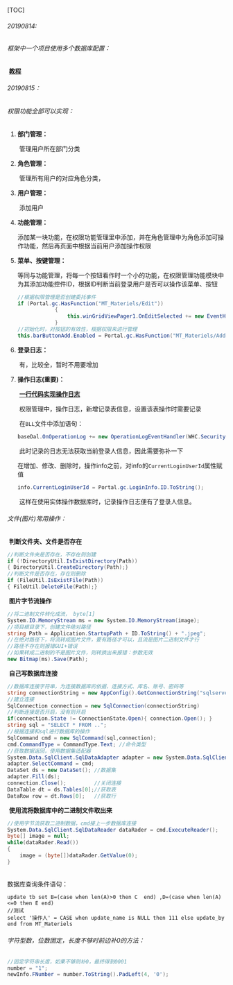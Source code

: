[TOC]

###### 20190814:

###### 框架中一个项目使用多个数据库配置：

​	**[教程](https://www.cnblogs.com/wuhuacong/p/3783294.html)**

###### 20190815：

###### 权限功能全部可以实现：

1. **部门管理：**

   ​	管理用户所在部门分类

2. **角色管理：**

   ​	管理所有用户的对应角色分类，

3. **用户管理：**

   ​	添加用户

4. **功能管理：**

   ​	添加某一块功能，在权限功能管理里中添加，并在角色管理中为角色添加可操作功能，然后再页面中根据当前用户添加操作权限

5. **菜单、按键管理：**

   ​	等同与功能管理，将每一个按钮看作时一个小的功能，在权限管理功能模块中为其添加功能控件ID，根据ID判断当前登录用户是否可以操作该菜单、按钮

   ```c#
   //根据权限管理是否创建委托事件
   if (Portal.gc.HasFunction("MT_Materiels/Edit")) 
               {
                   this.winGridViewPager1.OnEditSelected += new EventHandler(winGridViewPager1_OnEditSelected);
               }
   //初始化时，对按钮的有效性，根据权限来进行管理
   this.barButtonAdd.Enabled = Portal.gc.HasFunction("MT_Materiels/Add");
   ```

6. **登录日志：**

   ​	有，比较全，暂时不用要增加

7. **操作日志(重要)：**

   ​	**[一行代码实现操作日志](https://www.cnblogs.com/wuhuacong/p/3496260.html)**

   ​	权限管理中，操作日志，新增记录表信息，设置该表操作时需要记录

   ​	在`BLL`文件中添加语句：

   ```c#
   baseDal.OnOperationLog += new OperationLogEventHandler(WHC.Security.BLL.OperationLog.OnOperationLog);
   ```

   ​	此时记录的日志无法获取当前登录人信息，因此需要弥补一下

   ​	在增加、修改、删除时，操作info之前，对info的`CurrentLoginUserId`属性赋值

   ```c#
   info.CurrentLoginUserId = Portal.gc.LoginInfo.ID.ToString(); 
   ```

   ​	这样在使用实体操作数据库时，记录操作日志便有了登录人信息。

###### 文件(图片)常用操作：

​	**判断文件夹、文件是否存在**

```c#
//判断文件夹是否存在，不存在则创建
if (!DirectoryUtil.IsExistDirectory(Path))
{ DirectoryUtil.CreateDirectory(Path);}
//判断文件是否存在，存在则删除
if (FileUtil.IsExistFile(Path))
{ FileUtil.DeleteFile(Path);}
```

​	**图片字节流操作**

```c#
//将二进制文件转化成流， byte[1]
System.IO.MemoryStream ms = new System.IO.MemoryStream(image);
//项目根目录下，创建文件绝对路径
string Path = Application.StartupPath + ID.ToString() + ".jpeg";
//在绝对路径下，将流转成图片文件，要有路径才可以，且流是图片二进制文件才行
//路径不存在则报错GUI+错误
//如果转成二进制的不是图片文件，则转换出来报错：参数无效
new Bitmap(ms).Save(Path);
```

​	**自己写数据库连接**

```c#
//数据库连接字符串，为连接数据库的依据，连接方式、库名、账号、密码等
string connectionString = new AppConfig().GetConnectionString("sqlserver");
//建立连接
SqlConnection connection = new SqlConnection(connectionString)
//判断连接是否开启，没有则开启
if(connection.State != ConnectionState.Open){ connection.Open(); }
string sql = "SELECT * FROM ..";
//根据连接和sql进行数据库的操作
SqlCommand cmd = new SqlCommand(sql,connection);
cmd.CommandType = CommandType.Text;	//命令类型
//获取数据返回，使用数据集适配器
System.Data.SqlClient.SqlDataAdapter adapter = new System.Data.SqlClient.SqlDataAdapter();
adapter.SelectCommand = cmd;
DataSet ds = new DataSet(); //数据集
adapter.Fill(ds);
connection.Close();			//关闭连接
DataTable dt = ds.Tables[0];//获取表
DataRow row = dt.Rows[0];	//获取行
```

​	**使用流将数据库中的二进制文件取出来**

```c#
//使用字节流获取二进制数据，cmd接上一步数据库连接
System.Data.SqlClient.SqlDataReader dataRader = cmd.ExecuteReader();
byte[] image = null;
while(dataRader.Read())
{
    image = (byte[])dataRader.GetValue(0);
}
```

###### 

数据库查询条件语句：

```sqlserver
update tb set B=(case when len(A)>0 then C  end) ,D=(case when len(A)<=0 then E end)
//测试
select '操作人' = CASE when update_name is NULL then 111 else update_by end from MT_Materiels
```

###### 字符型数，位数固定，长度不够时前边补0的方法：

```c#
//固定字符串长度，如果不够则补0，最终得到0001
number = "1";
newInfo.FNumber = number.ToString().PadLeft(4, '0');
```



 